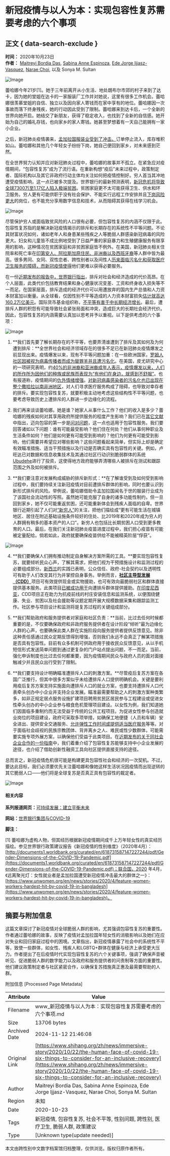 # 新冠疫情与以人为本：实现包容性复苏需要考虑的六个事项

## 正文 { data-search-exclude }


**时间：** 2020年10月23日  
**作者：** [Maitreyi Bordia Das](https://blogs.worldbank.org/team/maitreyi-bordia-das), [Sabina Anne Espinoza](https://blogs.worldbank.org/team/sabina-anne-espinoza), [Ede Jorge Ijjasz-Vasquez](https://blogs.worldbank.org/team/ede-ijjasz-vasquez), [Narae Choi](https://blogs.worldbank.org/team/narae-choi), 以及 Sonya M. Sultan  

![Image](https://www.worldbank.org/en/who-we-are/news/campaigns/2020/the-sustainable-development-series-building-a-balanced-future)

蕾哈娜今年21岁\[1\]。她于三年前离开从小生活、地处朗布尔市郊的村子来到了达卡，因为她的堂姐在达卡的一家服装厂工作并对她说，这里有很多工作机会。蕾哈娜很羡慕堂姐的自信、独立以及因向家人寄钱而在家中享有的地位。蕾哈娜因一次事故而落下终身残疾，她的行动因此受到了限制。蕾哈娜来到达卡后，一个全新的世界向她开启。她结交了新朋友，获得了稳定收入，也找到了全新的自信感。她开始为自己的婚礼存钱，也向家乡的家人寄钱。她甚至梦想着有一天自己能拥有一家小企业。

之后，新冠肺炎疫情袭来，[孟加拉国服装业受到了冲击。](https://www.ncbi.nlm.nih.gov/pmc/articles/PMC7454782/)订单停止流入，库存堆积如山。蕾哈娜和其他几个年轻女子纷纷下岗，她自己便回到家乡，对未来感到茫然。

在全世界努力认知并应对新冠肺炎过程中，蕾哈娜的故事并不孤立。在紧急应对疫情期间，“包容性复苏”成为了流行语。在重新构想“疫后”未来过程中，政策制定者、国际机构以及其它非政府行动主体均关注如何把疫情控制好。穷人首当其冲地遭受疫情影响，这一点已被多次提及。世界银行的最新预测表明，[新冠危机将导致全球7300万至1.17亿人陷入极端贫困](https://www.worldbank.org/en/publication/global-economic-prospects#overview)。贫困家庭更不太可能获得卫生、供水和环卫服务。穷人更有可能供职于没有社会保护、不能实行远程工作安排并且[下岗风险更大](https://blogs.imf.org/2020/07/07/teleworking-is-not-working-for-the-poor-the-young-and-the-women/)的岗位，也不能充分享用数字信息和技术，从而阻碍其获得在线学习机会。

![Image](https://content.dam/photos/780x439/2020/jun-2/73520_SDS_Brief_Page_780x439.jpg)

尽管保护穷人或面临致贫风险的人口很有必要，但包容性复苏的内涵不仅限于此。包容性复苏指的是解决新冠疫情揭示的排斥和长期存在的系统性不平等问题。不论其财富状况如何，诸如老年人和身患某些残疾之人等脆弱人群感染新冠病毒的风险更大。妇女和儿童皆不成比例地受到了日益严重的家庭暴力和生殖健康服务有限享用的影响，这种情况在贫困家庭和非贫困家庭皆不例外。在美国，新冠肺炎相关住院率和死亡率在[印第安人、阿拉斯加原住民、非洲裔以及西班牙裔](https://www.cdc.gov/coronavirus/2019-ncov/need-extra-precautions/racial-ethnic-minorities.html)等人群中皆为最高。很多男同、女同、双性恋者、跨性别者以及间性人[历来面临污名化和获取医疗卫生服务的障碍，而新冠疫情使得](https://www.worldbank.org/en/news/feature/2020/05/15/estigma-cuarentena-covid-lgbti)他们更难以获得必要服务。

在一份[近期发布的报告中，世界银行指出](https://openknowledge.worldbank.org/handle/10986/32528)，排斥对社会和经济造成的代价高昂。在个人层面，此类代价包括教育结果和身心健康状况变差、工资和终身收入损失等不一而足。在国家层面，排斥造成的经济代价可以用遭放弃的国内生产总值和人力资本财富加以衡量。从全球看，仅因性别不平等造成的人力资本财富损失[估计就高达160.2万亿美元](https://openknowledge.worldbank.org/handle/10986/33396)。国际货币基金组织称，[不平等有害于中长期经济增长](https://www.imf.org/external/pubs/ft/sdn/2014/sdn1402.pdf)。最后，遭排斥人群的积怨有可能导致社会紧张局面和冲突，造成巨大的长期社会经济代价。因此，包容性复苏的内涵需要认真加以思考并予以重视。以下是供考虑的六个事项：

![Image](https://content.dam/infographics/780xany/2020/oct/InclusiveRecovery_1021203.jpg)

1.  **我们首先要了解长期存在的不平等，也要弄清谁遭到了排斥及其如何及为何遭到排斥：**全世界社会和经济领域存在的很多不足已在新冠肺炎疫情爆发之前显现出来。疫情爆发以来，现有不平等问题加重：在一些欧洲国家，[罗姆人社区因被视为病毒传播者而成为替罪羊并且遭污名化](https://www.theguardian.com/world/2020/may/11/europes-marginalised-roma-people-hit-hard-by-coronavirus)。在美国，皮尤研究中心的一项研究表明，约[40%的非洲裔和亚洲裔成年人表示，疫情爆发以来，人们的所作所为因他们的种族或民族而表现为“有他们在身边，就感到不舒服”](https://www.pewsocialtrends.org/2020/07/01/many-black-and-asian-americans-say-they-have-experienced-discrimination-amid-the-covid-19-outbreak/)。也有报道称，疫情期间的[仇外情绪增强](https://www.iza.org/publications/dp/13250/covid-19-crisis-fuels-hostility-against-foreigners)。[对新冠病毒感染者的污名化也已出现在整个撒哈拉以南非洲地区](https://reliefweb.int/report/mali/misinformation-leads-increasing-covid-19-stigma-sub-saharan-africa)，对人们寻求医疗服务构成了阻碍，也导致对幸存者的排斥。要实现包容性复苏，就要积极主动地考虑这些结构性不平等问题，也要考虑导致历史上遭排斥的人群进一步边缘化的流程。

2.  我们再来谈谈蕾哈娜。她是谁？她家人从事什么工作？他们的收入是多少？蕾哈娜的残疾如何对其享用政府所提供服务的程度产生影响？我们已在[其它文献](https://openknowledge.worldbank.org/handle/10986/16195)中指出，迈向包容的第一步是[问对问题](https://pubdocs.worldbank.org/en/478071540591164260/SiAT-Logo-web.pdf)，这一点也适用于包容性服务。我们要回答诸如以下问题：谁有可能最受影响？他们住在何处？他们从事何种职业及生活条件如何？他们是如何更有可能受到影响的？他们为何更有可能受到影响，他们需要并希望应对哪些影响？这些问题看起来简单，但实际上却是确定有效瞄准措施、适当干预措施以及行动是否确实具有包容性的关键。例如，卢旺达已对数据和信息收集技术及其通过社区行动识别脆弱群体的系统[Ubudehe](https://www.gov.uk/research-for-development-outputs/home-grown-and-grassroots-based-strategies-for-determining-inequality-towards-policy-action-rwanda-s-ubudehe-approach-in-perspective)进行了投资，这使得地方政府能够弄清哪些人被排斥在测试和跟踪范围之外及如何被排斥。

3.  **我们要注意对发展构成威胁的排斥新形式：**在了解谁受到及如何受到影响过程中，我们要持续关注新冠疫情对目前遭排斥群体的影响，同时也要认识到新形式排斥的风险。举例说，蕾哈娜借助令孟加拉国闻名于世的服装行业成为了该国社会流动性的写照。虽然她可能克服了自身的诸多功能性制约，但一旦回到家乡，她不仅可能重返贫困，还可能重新体会到残疾人面临的自卑。世界银行近期引起了人们对[“新穷人”](https://pubdocs.worldbank.org/en/767501596721696943/Profiles-of-the-new-poor-due-to-the-COVID-19-pandemic.pdf)的关注，把他们描绘成“更有可能生活在城镇地区、居住在附近基础设施条件较好的住处、比2019年和2020年成为穷人的人群拥有稍多的基本资产的人口”。新穷人也包括比长期贫困人口受到更多教育的人口。最后，在我们关注新冠肺炎疫苗进度过程中，我们担心疫苗有可能被定量配给。倘若如此，政府就要确保疫苗供给不能被精英阶层“俘获”。

   ![Image](https://content.dam/infographics/780xany/2020/oct/InclusiveRecovery_SocialMedia_03_102120.jpg)

4.  **我们要确保人们拥有推动制定自身解决方案所需的工具。**要实现包容性复苏，就要倾听民众心声，了解其需求，把他们视为干预措施设计和监测过程的必要组成部分。[新西兰](https://www.thelancet.com/journals/lancet/article/PIIS0140-6736\(20\)31097-7/fulltext)的实践已表明，公众信任、政府-社会契约以及透明性可有助于人们改变其行为并掌控自身事务。举例而言，[**社区主导型发展（CDD）**](https://worldbankgroup.sharepoint.com/sites/social/Documents/Social%20Responses%20to%20COVID-19/CDD%20and%20COVID%2019%20Response%20%20March%2031%202020.pdf)项目可有效提供现金或实物援助，也可有效向最脆弱社区和群体直接提供基本服务。此类项目[已被成功用于](https://www.worldbank.org/en/news/feature/2020/05/19/community-responses-to-covid-19-from-the-horn-of-africa-to-the-solomon-islands)向遭排斥群体提供援助。[在印度尼西亚](https://www.worldbank.org/en/news/feature/2020/06/01/community-led-responses-to-covid-19-the-resilience-of-indonesia)，CDD项目正在助力为抗疫前线的村庄安装信息和监测系统，以便围绕健康、失业、贫困以及社会援助等议题定期开展大规模数据采集和跟踪监测工作。社区参与项目设计和监测将是复苏过程的关键组成部分。

5.  **我们帮助政府和服务提供者对家庭和社区负责：**当前，比过去任何时候都重要的是，不仅要确保政府和非政府服务提供者在设计阶段“倾听”最为边缘化人群的心声，也要确保此类人群在实施阶段向服务提供者提供反馈意见。除非这种责任感通过民众定期反馈得到增强，否则我们永远不会真正了解某项措施是否具有包容性。目前有众多机制可供政府用于接收民众反馈意见，从以手机短信形式发送简单问题到通过更复杂的门户站点提出问题，不一而足。当前，强化申诉制度也比过去任何都重要，因为疫情期间民众与政府人员的面对面接触减少并且民众出行受到了限制。

6.  **我们要支持设计明确瞄准遭排斥人口的刺激方案。**尽管疫后复苏方案在各国广泛推行，但其中很多方案似乎未给遭排斥人口提供明确机会。关键是要利用疫后复苏方案支持实施面向遭排斥人口的就业方案，也要支持遭排斥人口代表牵头创办中小企业并支持企业发展。瞄准最需要帮助之人的刺激方案种类繁多，如非正规定居点服务设施扩建项目聘用贫民区居民参与工程建设或促进女性牵头创办的中小企业参与粮食危机管理项目建设。以女性为例，我们知道她们因面临多重制约而无法受益于传统的公共工程项目。为促进女性参与创造就业岗位的项目建设，政府可采取多项举措，如确保工地便捷（人员和车辆）安全进出、提供安全交通服务、[允许弹性工作时间或提供适当医疗服务](https://www.heart-resources.org/assignment/gender-sensitive-public-works-literature-review/)等等。对于面临社会歧视的民族宗教团体、背井离乡之人、难民或性少数群体，可能需要实施专项外展方案，以确保他们受益于此类项目。在[近期发布的关于同社会企业合作的一份指南](https://openknowledge.worldbank.org/handle/10986/34319)中，我们着重介绍了包容性复苏能够支持中小企业发展的途径，也介绍了借助创新性融资工具向社区提供直接支持的途径。

总而言之，新冠疫情危机很可能是构建更具包容性社会和经济的一次契机。不过，要达此目标，我们必须要优先关注蕾哈娜和像她这样生活状况因疫情而出现逆转的其它脆弱人口——他们将是全球复苏是否真正具有包容性的裁定者。

![Image](https://www.worldbank.org/en/who-we-are/news/campaigns/2020/the-sustainable-development-series-building-a-balanced-future)

#### 相关内容

**系列报道网页：**[可持续发展：建立平衡未来](https://www.worldbank.org/en/who-we-are/news/campaigns/2020/the-sustainable-development-series-building-a-balanced-future)

**网站：**[世界银行集团与COVID-19](https://www.shihang.org/zh/who-we-are/news/coronavirus-covid19)

**脚注：**

\[1\] 蕾哈娜为虚构人物，但其经历根据新冠疫情期间成千上万年轻女性的真实经历描绘。参见世界银行政策建议报告《新冠疫情的性别维度》（2020年4月）：[http://documents1.worldbank.org/curated/en/618731587147227244/pdf/Gender-Dimensions-of-the-COVID-19-Pandemic.pdf](https://documents1.worldbank.org/curated/en/618731587147227244/pdf/Gender-Dimensions-of-the-COVID-19-Pandemic.pdf)；联合国，2020 年4月，《远离聚光灯：女性就业者是孟加拉国遭受新冠疫情冲击最大的群体之一》：[https://www.unwomen.org/en/news/stories/2020/4/feature-women-workers-hardest-hit-by-covid-19-in-bangladesh](https://www.unwomen.org/en/news/stories/2020/4/feature-women-workers-hardest-hit-by-covid-19-in-bangladesh)。

## 摘要与附加信息

<!-- tcd_abstract -->
这篇文章探讨了新冠疫情对全球脆弱人群的影响，尤其强调包容性复苏的重要性。作者通过蕾哈娜的故事，反映了疫情对孟加拉国年轻女性的消极影响以及她们在应对失业和回归家庭过程中的困境。文章指出，新冠疫情暴露了社会中的系统性不平等，致使一些群体，如女性、残疾人和LGBTQ+群体在健康与经济上承受更大压力。作者提出了在后疫情时代实现包容性复苏的六个关键事项，强调了确保声音被听见、促进脆弱人群的数字能力以及政府和服务提供者的问责制等方面的重要性。他们建议政策制定者与社区紧密合作，以确保复苏措施真正惠及最需要帮助的人群。
<!-- tcd_abstract_end -->

附加信息 [Processed Page Metadata]

| Attribute       | Value                                  |
|-----------------|----------------------------------------|
| Filename        | www_新冠疫情与以人为本：实现包容性复苏需要考虑的六个事项.md                             |
| Size            | 13706 bytes                           |
| Archived Date   | 2024-11-12 21:46:08                             |
| Original Link   | [https://www.shihang.org/zh/news/immersive-story/2020/10/22/the-human-face-of-covid-19-six-things-to-consider-for-an-inclusive-recovery](https://www.shihang.org/zh/news/immersive-story/2020/10/22/the-human-face-of-covid-19-six-things-to-consider-for-an-inclusive-recovery)                       |
| Author          | Maitreyi Bordia Das, Sabina Anne Espinoza, Ede Jorge Ijjasz-Vasquez, Narae Choi, Sonya M. Sultan                               |
| Region          | 未知                               |
| Date            | 2020-10-23                                 |
| Tags            | 新冠疫情, 包容性复苏, 社会不平等, 性别问题, 跨性别, 医疗卫生, 脆弱人群, 政策建议                                 |
| Type            | [Unknown type(update needed)]                                 |
<!-- tcd_table_end -->

本文由跨性别中文数字档案馆归档整理，仅供浏览。版权归原作者所有。
